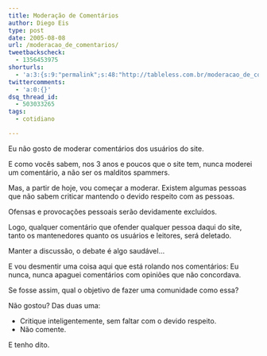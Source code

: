 ```yaml
---
title: Moderação de Comentários
author: Diego Eis
type: post
date: 2005-08-08
url: /moderacao_de_comentarios/
tweetbackscheck:
  - 1356453975
shorturls:
  - 'a:3:{s:9:"permalink";s:48:"http://tableless.com.br/moderacao_de_comentarios";s:7:"tinyurl";s:26:"http://tinyurl.com/43fo5rv";s:4:"isgd";s:19:"http://is.gd/1z6u3n";}'
twittercomments:
  - 'a:0:{}'
dsq_thread_id:
  - 503033265
tags:
  - cotidiano

---
```

Eu não gosto de moderar comentários dos usuários do site.
  
E como vocês sabem, nos 3 anos e poucos que o site tem, nunca moderei um comentário, a não ser os malditos spammers.
  
Mas, a partir de hoje, vou começar a moderar. Existem algumas pessoas que não sabem criticar mantendo o devido respeito com as pessoas.
  
Ofensas e provocações pessoais serão devidamente excluídos.
  
Logo, qualquer comentário que ofender qualquer pessoa daqui do site, tanto os mantenedores quanto os usuários e leitores, será deletado. 

Manter a discussão, o debate é algo saudável&#8230; 
  
E vou desmentir uma coisa aqui que está rolando nos comentários: Eu nunca, nunca apaguei comentários com opiniões que não concordava.
  
Se fosse assim, qual o objetivo de fazer uma comunidade como essa? 

Não gostou? Das duas uma: 

  * Critique inteligentemente, sem faltar com o devido respeito.
  * Não comente.

E tenho dito.